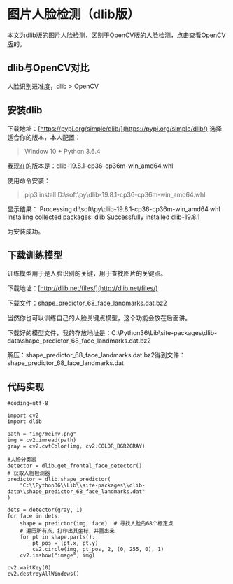 # 图片人脸检测（dlib版）

本文为dlib版的图片人脸检测，区别于OpenCV版的人脸检测，点击[查看OpenCV版](https://github.com/vipstone/faceai/blob/master/doc/detectionOpenCV.md)的。

## dlib与OpenCV对比 ##
人脸识别进准度，dlib > OpenCV

## 安装dlib ##

下载地址：[https://pypi.org/simple/dlib/](https://pypi.org/simple/dlib/) 选择适合你的版本，本人配置：

> Window 10 + Python 3.6.4

我现在的版本是：dlib-19.8.1-cp36-cp36m-win_amd64.whl

使用命令安装：
>pip3 install D:\soft\py\dlib-19.8.1-cp36-cp36m-win_amd64.whl

显示结果：
Processing d:\soft\py\dlib-19.8.1-cp36-cp36m-win_amd64.whl
Installing collected packages: dlib
Successfully installed dlib-19.8.1

为安装成功。

## 下载训练模型 ##
训练模型用于是人脸识别的关键，用于查找图片的关键点。

下载地址：[http://dlib.net/files/](http://dlib.net/files/)

下载文件：shape_predictor_68_face_landmarks.dat.bz2

当然你也可以训练自己的人脸关键点模型，这个功能会放在后面讲。

下载好的模型文件，我的存放地址是：C:\Python36\Lib\site-packages\dlib-data\shape_predictor_68_face_landmarks.dat.bz2

解压：shape_predictor_68_face_landmarks.dat.bz2得到文件：shape_predictor_68_face_landmarks.dat


## 代码实现 ##
```
#coding=utf-8

import cv2
import dlib

path = "img/meinv.png"
img = cv2.imread(path)
gray = cv2.cvtColor(img, cv2.COLOR_BGR2GRAY)

#人脸分类器
detector = dlib.get_frontal_face_detector()
# 获取人脸检测器
predictor = dlib.shape_predictor(
    "C:\\Python36\\Lib\\site-packages\\dlib-data\\shape_predictor_68_face_landmarks.dat"
)

dets = detector(gray, 1)
for face in dets:
    shape = predictor(img, face)  # 寻找人脸的68个标定点
    # 遍历所有点，打印出其坐标，并圈出来
    for pt in shape.parts():
        pt_pos = (pt.x, pt.y)
        cv2.circle(img, pt_pos, 2, (0, 255, 0), 1)
    cv2.imshow("image", img)

cv2.waitKey(0)
cv2.destroyAllWindows()
```

